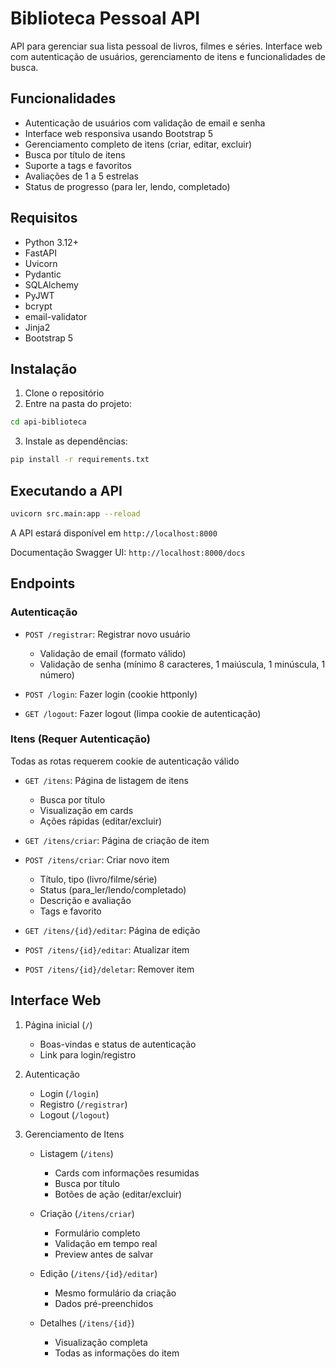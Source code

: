 # Biblioteca Pessoal API

API para gerenciar sua lista pessoal de livros, filmes e séries. Interface web com autenticação de usuários, gerenciamento de itens e funcionalidades de busca.

## Funcionalidades

- Autenticação de usuários com validação de email e senha
- Interface web responsiva usando Bootstrap 5
- Gerenciamento completo de itens (criar, editar, excluir)
- Busca por título de itens
- Suporte a tags e favoritos
- Avaliações de 1 a 5 estrelas
- Status de progresso (para ler, lendo, completado)

## Requisitos

- Python 3.12+
- FastAPI
- Uvicorn
- Pydantic
- SQLAlchemy
- PyJWT
- bcrypt
- email-validator
- Jinja2
- Bootstrap 5

## Instalação

1. Clone o repositório
2. Entre na pasta do projeto:
```bash
cd api-biblioteca
```

3. Instale as dependências:
```bash
pip install -r requirements.txt
```

## Executando a API

```bash
uvicorn src.main:app --reload
```

A API estará disponível em `http://localhost:8000`

Documentação Swagger UI: `http://localhost:8000/docs`

## Endpoints

### Autenticação

- `POST /registrar`: Registrar novo usuário
  - Validação de email (formato válido)
  - Validação de senha (mínimo 8 caracteres, 1 maiúscula, 1 minúscula, 1 número)

- `POST /login`: Fazer login (cookie httponly)
- `GET /logout`: Fazer logout (limpa cookie de autenticação)

### Itens (Requer Autenticação)

Todas as rotas requerem cookie de autenticação válido

- `GET /itens`: Página de listagem de itens
  - Busca por título
  - Visualização em cards
  - Ações rápidas (editar/excluir)

- `GET /itens/criar`: Página de criação de item
- `POST /itens/criar`: Criar novo item
  - Título, tipo (livro/filme/série)
  - Status (para_ler/lendo/completado)
  - Descrição e avaliação
  - Tags e favorito

- `GET /itens/{id}/editar`: Página de edição
- `POST /itens/{id}/editar`: Atualizar item
- `POST /itens/{id}/deletar`: Remover item

## Interface Web

1. Página inicial (`/`)
   - Boas-vindas e status de autenticação
   - Link para login/registro

2. Autenticação
   - Login (`/login`)
   - Registro (`/registrar`)
   - Logout (`/logout`)

3. Gerenciamento de Itens
   - Listagem (`/itens`)
     - Cards com informações resumidas
     - Busca por título
     - Botões de ação (editar/excluir)
   
   - Criação (`/itens/criar`)
     - Formulário completo
     - Validação em tempo real
     - Preview antes de salvar

   - Edição (`/itens/{id}/editar`)
     - Mesmo formulário da criação
     - Dados pré-preenchidos

   - Detalhes (`/itens/{id}`)
     - Visualização completa
     - Todas as informações do item

